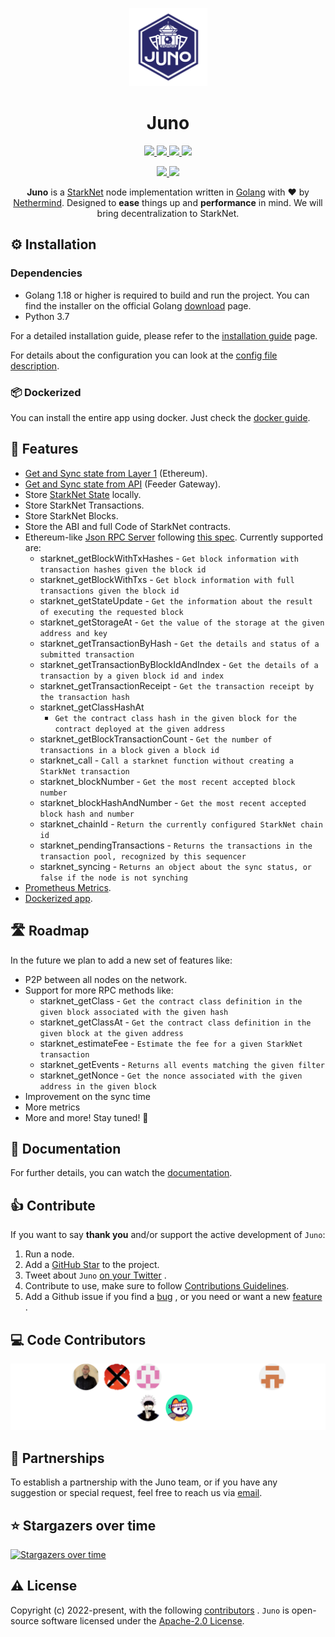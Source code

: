 <p align="center">
  <a href="https://gojuno.xyz">
    <img alt="Juno Logo" height="125" src="./docs/static/img/juno_rounded.png">
  </a>
  <br>
</p>

<h1 align="center">Juno</h1>

<p align="center">
  <a href="https://pkg.go.dev/github.com/NethermindEth/juno">
    <img src="https://pkg.go.dev/badge/github.com/NethermindEth/juno.svg">
  </a>
  <a href="https://goreportcard.com/report/github.com/NethermindEth/juno">
    <img src="https://goreportcard.com/badge/github.com/NethermindEth/juno">
  </a>
  <a href="https://github.com/NethermindEth/juno/actions">
    <img src="https://github.com/NethermindEth/juno/actions/workflows/juno-build.yml/badge.svg">
  </a>
  <a href="https://codecov.io/gh/NethermindEth/juno">
    <img src="https://codecov.io/gh/NethermindEth/juno/branch/main/graph/badge.svg">
  </a>

</p>
<p align="center">
  <a href="https://discord.gg/TcHbSZ9ATd">
    <img src="https://img.shields.io/badge/Discord-5865F2?style=for-the-badge&logo=discord&logoColor=white">
  </a>
  <a href="https://twitter.com/nethermindeth?s=20&t=xLC_xrid_f17DJqdJ2EZnA">
    <img src="https://img.shields.io/badge/Twitter-1DA1F2?style=for-the-badge&logo=twitter&logoColor=white">
  </a>
</p>


<p align="center">
  <b>Juno</b> is a <a href="https://starknet.io/">StarkNet</a> node implementation written in <a href="https://go.dev/doc/">Golang</a> with ❤️ by <a href="https://nethermind.io/">Nethermind</a>. Designed to <b>ease</b> things up and <b>performance</b> in mind. We will bring decentralization to StarkNet.
</p>

## ⚙️ Installation

### Dependencies

- Golang 1.18 or higher is required to build and run the project. You can find the installer on the official Golang
  [download](https://go.dev/doc/install) page.
- Python 3.7

For a detailed installation guide, please refer to the [installation guide](https://gojuno.xyz/docs/intro#installing) 
page.

For details about the configuration you can look at
the [config file description](https://gojuno.xyz/docs/running/config).

### 📦 Dockerized

You can install the entire app using docker. Just check the
[docker guide](https://gojuno.xyz/docs/running/docker).

## 🎯 Features

- [Get and Sync state from Layer 1](https://gojuno.xyz/docs/features/sync) (Ethereum).
- [Get and Sync state from API](https://gojuno.xyz/docs/features/sync) (Feeder Gateway).
- Store [StarkNet State](https://gojuno.xyz/docs/features/sync) locally.
- Store StarkNet Transactions.
- Store StarkNet Blocks.
- Store the ABI and full Code of StarkNet contracts.
- Ethereum-like [Json RPC Server](https://gojuno.xyz/docs/features/rpc) following
  [this spec](https://github.com/starkware-libs/starknet-specs/blob/master/api/starknet_api_openrpc.json). Currently
  supported are:
    - starknet_getBlockWithTxHashes - `Get block information with transaction hashes given the block id`
    - starknet_getBlockWithTxs - `Get block information with full transactions given the block id`
    - starknet_getStateUpdate - `Get the information about the result of executing the requested block`
    - starknet_getStorageAt - `Get the value of the storage at the given address and key`
    - starknet_getTransactionByHash - `Get the details and status of a submitted transaction`
    - starknet_getTransactionByBlockIdAndIndex - `Get the details of a transaction by a given block id and index`
    - starknet_getTransactionReceipt - `Get the transaction receipt by the transaction hash`
    - starknet_getClassHashAt
        - `Get the contract class hash in the given block for the contract deployed at the given address`
    - starknet_getBlockTransactionCount - `Get the number of transactions in a block given a block id`
    - starknet_call - `Call a starknet function without creating a StarkNet transaction`
    - starknet_blockNumber - `Get the most recent accepted block number`
    - starknet_blockHashAndNumber - `Get the most recent accepted block hash and number`
    - starknet_chainId - `Return the currently configured StarkNet chain id`
    - starknet_pendingTransactions - `Returns the transactions in the transaction pool, recognized by this sequencer`
    - starknet_syncing - `Returns an object about the sync status, or false if the node is not synching`
- [Prometheus Metrics](https://gojuno.xyz/docs/features/metrics).
- [Dockerized app](https://gojuno.xyz/docs/running/docker).

## 🛣 Roadmap

In the future we plan to add a new set of features like:

- P2P between all nodes on the network.
- Support for more RPC methods like:
    - starknet_getClass - `Get the contract class definition in the given block associated with the given hash`
    - starknet_getClassAt - `Get the contract class definition in the given block at the given address`
    - starknet_estimateFee - `Estimate the fee for a given StarkNet transaction`
    - starknet_getEvents - `Returns all events matching the given filter`
    - starknet_getNonce - `Get the nonce associated with the given address in the given block`
- Improvement on the sync time
- More metrics
- More and more! Stay tuned! 🚀

## 📜 Documentation

For further details, you can watch the [documentation](https://gojuno.xyz).

## 👍 Contribute

If you want to say **thank you** and/or support the active development of `Juno`:

1. Run a node.
2. Add a [GitHub Star](https://github.com/NethermindEth/juno/stargazers) to the project.
3. Tweet about
   `Juno` [on your Twitter](https://twitter.com/intent/tweet?url=https%3A%2F%2Fgithub.com%2FNethermindEth%2Fjuno&via=nethermindeth&text=Juno%20is%20Awesome%2C%20they%20are%20working%20hard%20to%20bring%20decentralization%20to%20StarkNet&hashtags=StarkNet%2CJuno%2CEthereum)
   .
4. Contribute to use, make sure to
   follow [Contributions Guidelines](https://gojuno.xyz/docs/contribution_guidelines/engineering-guidelines).
5. Add a Github issue if you find
   a [bug](https://github.com/NethermindEth/juno/issues/new?assignees=&labels=&template=bug_report.md&title=)
   , or you need or want a
   new [feature](https://github.com/NethermindEth/juno/issues/new?assignees=&labels=&template=feature_request.md&title=)
   .

## ‍💻 Code Contributors

<img src="./.github/contributors.svg" alt="Code Contributors" style="max-width:100%;">

## 🤝 Partnerships

To establish a partnership with the Juno team, or if you have any suggestion or special request, feel free to reach us
via [email](mailto:juno@nethermind.io).

## ⭐️ Stargazers over time

[![Stargazers over time](https://starchart.cc/NethermindEth/juno.svg)](https://starchart.cc/NethermindEth/juno)

## ⚠️ License

Copyright (c) 2022-present, with the following [contributors](https://github.com/NethermindEth/juno/graphs/contributors)
.
`Juno` is open-source software licensed under
the [Apache-2.0 License](https://github.com/NethermindEth/juno/blob/main/LICENSE).
